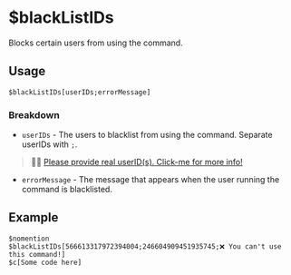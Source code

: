 # $blackListIDs
Blocks certain users from using the command.

## Usage
```
$blackListIDs[userIDs;errorMessage]
```

### Breakdown
- `userIDs` - The users to blacklist from using the command. Separate userIDs with `;`.
> 🧙‍♂️ [Please provide real userID(s). Click-me for more info!](https://support.discord.com/hc/en-us/articles/206346498-Where-can-I-find-my-User-Server-Message-ID-)
- `errorMessage` - The message that appears when the user running the command is blacklisted.

## Example
```
$nomention
$blackListIDs[566613317972394004;246604909451935745;❌ You can't use this command!]
$c[Some code here]
```